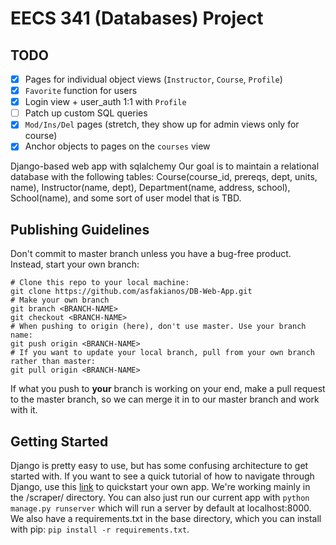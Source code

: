 # EECS 341 (Databases) Project

## TODO
- [x] Pages for individual object views (`Instructor`, `Course`, `Profile`)
- [x] `Favorite` function for users
- [x] Login view + user_auth 1:1 with `Profile`
- [ ] Patch up custom SQL queries
- [x] `Mod/Ins/Del` pages (stretch, they show up for admin views only for course)
- [x] Anchor objects to pages on the `courses` view

Django-based web app with sqlalchemy
Our goal is to maintain a relational database with the following tables:
Course(course_id, prereqs, dept, units, name), Instructor(name, dept), Department(name, address, school), School(name), and some sort of user model that is TBD.

## Publishing Guidelines

Don't commit to master branch unless you have a bug-free product. Instead, start your own branch:
 ```
 # Clone this repo to your local machine:
 git clone https://github.com/asfakianos/DB-Web-App.git
 # Make your own branch
 git branch <BRANCH-NAME>
 git checkout <BRANCH-NAME>
 # When pushing to origin (here), don't use master. Use your branch name:
 git push origin <BRANCH-NAME>
 # If you want to update your local branch, pull from your own branch rather than master:
 git pull origin <BRANCH-NAME>
 ```
 
If what you push to **your** branch is working on your end, make a pull request to the master branch, so we can merge it in to our master branch and work with it.

## Getting Started

Django is pretty easy to use, but has some confusing architecture to get started with. If you want to see a quick tutorial of how to navigate through Django, use this [link](https://docs.djangoproject.com/en/2.2/intro/tutorial01/) to quickstart your own app. We're working mainly in the /scraper/ directory. You can also just run our current app with `python manage.py runserver` which will run a server by default at localhost:8000. We also have a requirements.txt in the base directory, which you can install with pip: `pip install -r requirements.txt`.


